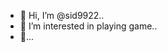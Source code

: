 - 👋 Hi, I’m @sid9922..
- 👀 I’m interested in playing game..
- 👋...

<!---
sid9922/sid9922 is a ✨ special ✨ repository because its `README.md` (this file) appears on your GitHub profile.
You can click the Preview link to take a look at your changes.
--->
